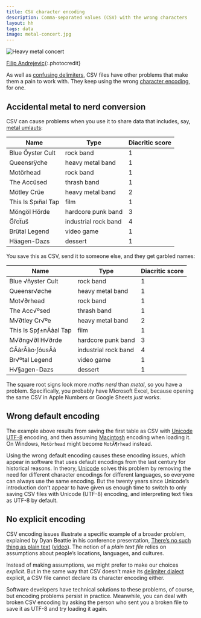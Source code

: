 ```yaml
---
title: CSV character encoding
description: Comma-separated values (CSV) with the wrong characters
layout: hh
tags: data
image: metal-concert.jpg
---
```


![Heavy metal concert](metal-concert.jpg)

[Filip Andrejevic](https://unsplash.com/photos/QmX5lw8StoQ){:.photocredit}

As well as [confusing delimiters](csv-delimiters),
CSV files have other problems that make them a pain to work with.
They keep using the wrong [character encoding](https://en.wikipedia.org/wiki/Character_encoding), for one.

## Accidental metal to nerd conversion

CSV can cause problems when you use it to share data that includes, say,
[metal umlauts](https://en.wikipedia.org/wiki/Metal_umlaut):

| Name | Type | Diacritic score |
| --- | --- | --- |
| Blue Öyster Cult | rock band | 1 |
| Queensrÿche | heavy metal band | 1 |
| Motörhead | rock band | 1 |
| The Accüsed | thrash band | 1 |
| Mötley Crüe | heavy metal band | 2 |
| This Is Spın̈al Tap | film | 1 |
| Möngöl Hörde | hardcore punk band | 3 |
| G̈r̈oẗus̈ | industrial rock band | 4 |
| Brütal Legend | video game | 1 |
| Häagen-Dazs | dessert | 1 |

You save this as CSV, send it to someone else, and they get garbled names:

| Name | Type | Diacritic score |
| --- | --- | --- |
| Blue √ñyster Cult | rock band | 1 |
| Queensr√øche | heavy metal band | 1 |
| Mot√∂rhead | rock band | 1 |
| The Acc√ºsed | thrash band | 1 |
| M√∂tley Cr√ºe | heavy metal band | 2 |
| This Is Spƒ±nÃàal Tap | film | 1 |
| M√∂ng√∂l H√∂rde | hardcore punk band | 3 |
| GÃàrÃào·∫óusÃà | industrial rock band | 4 |
| Br√ºtal Legend | video game | 1 |
| H√§agen-Dazs | dessert | 1 |

The square root signs look more _maths nerd_ than _metal_, so you have a problem.
Specifically, you probably have Microsoft Excel, because opening the same CSV in Apple Numbers or Google Sheets _just works_.

## Wrong default encoding

The example above results from saving the first table as CSV with 
[Unicode UTF-8](https://en.wikipedia.org/wiki/UTF-8) encoding,
and then assuming [Macintosh](https://en.wikipedia.org/wiki/Mac_OS_Roman) 
encoding when loading it.
On Windows, `Motörhead` might become `MotÃ¶rhead` instead.

Using the wrong default encoding causes these encoding issues, which appear in software that uses default encodings from the last century for historical reasons.
In theory, [Unicode](https://en.wikipedia.org/wiki/Unicode) 
solves this problem by removing the need for different character encodings for different languages, so everyone can always use the same encoding.
But the twenty years since Unicode’s introduction don’t appear to have given us enough time to switch to only saving CSV files with Unicode (UTF-8) encoding, and interpreting text files as UTF-8 by default.

## No explicit encoding

CSV encoding issues illustrate a specific example of a broader problem, explained by Dyan Beattie in his conference presentation,
[There’s no such thing as plain text](https://dylanbeattie.net/speaking/#no-such-thing-as-plain-text)
([video](https://www.youtube.com/watch?v=oYd2KkuZLbE)).
The notion of a _plain text file_ relies on assumptions about people’s locations, languages, and cultures.

Instead of making assumptions, we might prefer to make our choices _explicit_.
But in the same way that CSV doesn’t make its [delimiter dialect](csv-delimiters)
explicit, a CSV file cannot declare its character encoding either.

Software developers have technical solutions to these problems, of course, but encoding problems persist in practice.
Meanwhile, you can deal with broken CSV encoding by asking the person who sent you a broken file to save it as UTF-8 and try loading it again.
